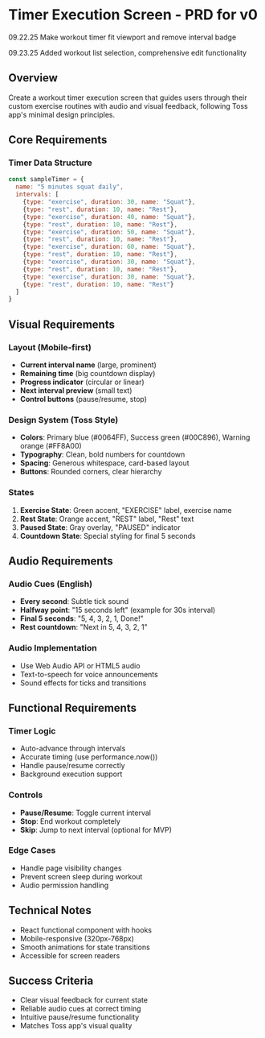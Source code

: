 # Timer Execution Screen - PRD for v0

09.22.25 Make workout timer fit viewport and remove interval badge

09.23.25 Added workout list selection, comprehensive edit functionality

## Overview
Create a workout timer execution screen that guides users through their custom exercise routines with audio and visual feedback, following Toss app's minimal design principles.

## Core Requirements

### Timer Data Structure
```javascript
const sampleTimer = {
  name: "5 minutes squat daily",
  intervals: [
    {type: "exercise", duration: 30, name: "Squat"},
    {type: "rest", duration: 10, name: "Rest"},
    {type: "exercise", duration: 40, name: "Squat"},
    {type: "rest", duration: 10, name: "Rest"},
    {type: "exercise", duration: 50, name: "Squat"},
    {type: "rest", duration: 10, name: "Rest"},
    {type: "exercise", duration: 60, name: "Squat"},
    {type: "rest", duration: 10, name: "Rest"},
    {type: "exercise", duration: 30, name: "Squat"},
    {type: "rest", duration: 10, name: "Rest"},
    {type: "exercise", duration: 30, name: "Squat"},
    {type: "rest", duration: 10, name: "Rest"}
  ]
}
```

## Visual Requirements

### Layout (Mobile-first)
- **Current interval name** (large, prominent)
- **Remaining time** (big countdown display)
- **Progress indicator** (circular or linear)
- **Next interval preview** (small text)
- **Control buttons** (pause/resume, stop)

### Design System (Toss Style)
- **Colors**: Primary blue (#0064FF), Success green (#00C896), Warning orange (#FF8A00)
- **Typography**: Clean, bold numbers for countdown
- **Spacing**: Generous whitespace, card-based layout
- **Buttons**: Rounded corners, clear hierarchy

### States
1. **Exercise State**: Green accent, "EXERCISE" label, exercise name
2. **Rest State**: Orange accent, "REST" label, "Rest" text
3. **Paused State**: Gray overlay, "PAUSED" indicator
4. **Countdown State**: Special styling for final 5 seconds

## Audio Requirements

### Audio Cues (English)
- **Every second**: Subtle tick sound
- **Halfway point**: "15 seconds left" (example for 30s interval)
- **Final 5 seconds**: "5, 4, 3, 2, 1, Done!"
- **Rest countdown**: "Next in 5, 4, 3, 2, 1"

### Audio Implementation
- Use Web Audio API or HTML5 audio
- Text-to-speech for voice announcements
- Sound effects for ticks and transitions

## Functional Requirements

### Timer Logic
- Auto-advance through intervals
- Accurate timing (use performance.now())
- Handle pause/resume correctly
- Background execution support

### Controls
- **Pause/Resume**: Toggle current interval
- **Stop**: End workout completely
- **Skip**: Jump to next interval (optional for MVP)

### Edge Cases
- Handle page visibility changes
- Prevent screen sleep during workout
- Audio permission handling

## Technical Notes
- React functional component with hooks
- Mobile-responsive (320px-768px)
- Smooth animations for state transitions
- Accessible for screen readers

## Success Criteria
- Clear visual feedback for current state
- Reliable audio cues at correct timing
- Intuitive pause/resume functionality
- Matches Toss app's visual quality
